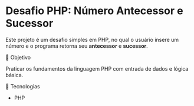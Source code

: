 # Desafio PHP: Número Antecessor e Sucessor

Este projeto é um desafio simples em PHP, no qual o usuário insere um número e o programa retorna seu **antecessor** e **sucessor**.

📌 Objetivo

Praticar os fundamentos da linguagem PHP com entrada de dados e lógica básica.

🚀 Tecnologias

- PHP

